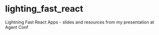 # lighting_fast_react
Lightning Fast React Apps - slides and resources from my presentation at Agent Conf
